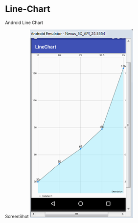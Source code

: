 # Line-Chart
Android Line Chart

ScreenShot
![img](https://github.com/xingobar/Line-Chart/blob/master/linechart.PNG)
